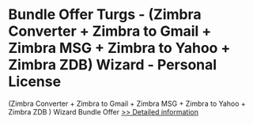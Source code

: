 # Bundle Offer Turgs - (Zimbra Converter + Zimbra to Gmail + Zimbra MSG + Zimbra to Yahoo + Zimbra ZDB) Wizard - Personal License
(Zimbra Converter + Zimbra to Gmail + Zimbra MSG + Zimbra to Yahoo + Zimbra ZDB ) Wizard Bundle Offer
[>> Detailed information](https://secure.shareit.com/shareit/product.html?productid=300998654&affiliateid=200057808)
